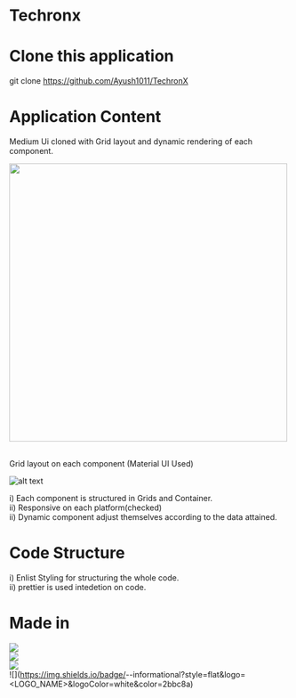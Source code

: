 # Techronx  

# Clone this application 
git clone https://github.com/Ayush1011/TechronX   

# Application Content

Medium Ui cloned with Grid layout and dynamic rendering of each component.  


<img src="https://firebasestorage.googleapis.com/v0/b/virtusa-58806.appspot.com/o/screenshot-localhost_3000-2020.12.12-18_19_12.png?alt=media&token=1d100c62-e854-4a4a-a534-ef225d39b675"  height="500"  >

<br>
<br>


Grid layout on each component (Material UI Used)  



![alt text](https://firebasestorage.googleapis.com/v0/b/virtusa-58806.appspot.com/o/screenshot-material-ui.com-2020.12.12-18_26_02.png?alt=media&token=5715643e-07bb-4ffe-ae16-8a2d40bd7ec2)


i) Each component is structured in Grids and Container.  
ii) Responsive on each platform(checked)  
ii) Dynamic component adjust themselves according to the data attained.   
   
      
      
        
       
# Code Structure

i) Enlist Styling for structuring the whole code.  
ii) prettier is used intedetion on code.  


# Made in 
![](https://img.shields.io/badge/<Framework>-<ReactJs>-informational?style=flat&logo=<LOGO_NAME>&logoColor=white&color=2bbc8a)     
![](https://img.shields.io/badge/<Database>-<MongoDB>-informational?style=flat&logo=<LOGO_NAME>&logoColor=white&color=2bbc8a)   
![](https://img.shields.io/badge/<Storage>-<Firebase>-informational?style=flat&logo=<LOGO_NAME>&logoColor=white&color=2bbc8a)   
![](https://img.shields.io/badge/<Backend>-<Express js>-informational?style=flat&logo=<LOGO_NAME>&logoColor=white&color=2bbc8a)  



